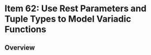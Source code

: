 # Item 62: Use Rest Parameters and Tuple Types to Model Variadic Functions

## Overview


<!-- References -->
